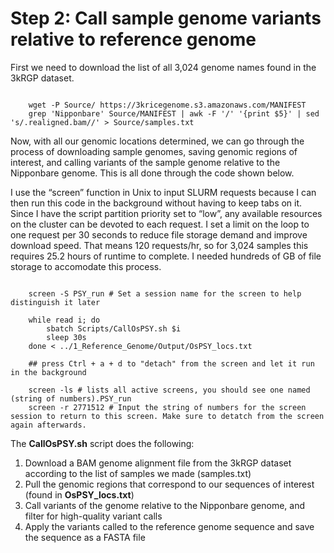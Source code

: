 # Step 2: Call sample genome variants relative to reference genome

First we need to download the list of all 3,024 genome names found in the 3kRGP dataset.

```{bash}

	wget -P Source/ https://3kricegenome.s3.amazonaws.com/MANIFEST
	grep 'Nipponbare' Source/MANIFEST | awk -F '/' '{print $5}' | sed 's/.realigned.bam//' > Source/samples.txt

```

Now, with all our genomic locations determined, we can go through the process of downloading sample genomes, saving genomic regions of interest, and calling variants of the sample genome relative to the Nipponbare genome. This is all done through the code shown below. 

I use the “screen” function in Unix to input SLURM requests because I can then run this code in the background without having to keep tabs on it. Since I have the script partition priority set to “low”, any available resources on the cluster can be devoted to each request. I set a limit on the loop to one request per 30 seconds to reduce file storage demand and improve download speed. That means 120 requests/hr, so for 3,024 samples this requires 25.2 hours of runtime to complete. I needed hundreds of GB of file storage to accomodate this process.

```{bash}

	screen -S PSY_run # Set a session name for the screen to help distinguish it later

	while read i; do
		sbatch Scripts/CallOsPSY.sh $i
		sleep 30s
	done < ../1_Reference_Genome/Output/OsPSY_locs.txt

	## press Ctrl + a + d to "detach" from the screen and let it run in the background

	screen -ls # lists all active screens, you should see one named (string of numbers).PSY_run 
	screen -r 2771512 # Input the string of numbers for the screen session to return to this screen. Make sure to detatch from the screen again afterwards.

```

The **CallOsPSY.sh** script does the following:
1. Download a BAM genome alignment file from the 3kRGP dataset according to the list of samples we made (samples.txt)
2. Pull the genomic regions that correspond to our sequences of interest (found in **OsPSY_locs.txt**)
3. Call variants of the genome relative to the Nipponbare genome, and filter for high-quality variant calls
4. Apply the variants called to the reference genome sequence and save the sequence as a FASTA file
